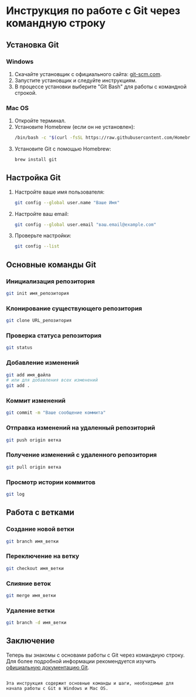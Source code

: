 # Инструкция по работе с Git через командную строку

## Установка Git

### Windows

1. Скачайте установщик с официального сайта: [git-scm.com](https://git-scm.com/download/win).
2. Запустите установщик и следуйте инструкциям.
3. В процессе установки выберите "Git Bash" для работы с командной строкой.

### Mac OS

1. Откройте терминал.
2. Установите Homebrew (если он не установлен):
   ```bash
   /bin/bash -c "$(curl -fsSL https://raw.githubusercontent.com/Homebrew/install/HEAD/install.sh)"
   ```
3. Установите Git с помощью Homebrew:
   ```bash
   brew install git
   ```

## Настройка Git

1. Настройте ваше имя пользователя:
   ```bash
   git config --global user.name "Ваше Имя"
   ```
2. Настройте ваш email:
   ```bash
   git config --global user.email "ваш.email@example.com"
   ```
3. Проверьте настройки:
   ```bash
   git config --list
   ```

## Основные команды Git

### Инициализация репозитория

```bash
git init имя_репозитория
```

### Клонирование существующего репозитория

```bash
git clone URL_репозитория
```

### Проверка статуса репозитория

```bash
git status
```

### Добавление изменений

```bash
git add имя_файла
# или для добавления всех изменений
git add .
```

### Коммит изменений

```bash
git commit -m "Ваше сообщение коммита"
```

### Отправка изменений на удаленный репозиторий

```bash
git push origin ветка
```

### Получение изменений с удаленного репозитория

```bash
git pull origin ветка
```

### Просмотр истории коммитов

```bash
git log
```

## Работа с ветками

### Создание новой ветки

```bash
git branch имя_ветки
```

### Переключение на ветку

```bash
git checkout имя_ветки
```

### Слияние веток

```bash
git merge имя_ветки
```

### Удаление ветки

```bash
git branch -d имя_ветки
```

## Заключение

Теперь вы знакомы с основами работы с Git через командную строку. Для более подробной информации рекомендуется изучить [официальную документацию Git](https://git-scm.com/doc).
```

Эта инструкция содержит основные команды и шаги, необходимые для начала работы с Git в Windows и Mac OS.
```